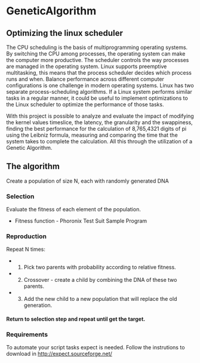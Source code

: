 # GeneticAlgorithm
## Optimizing the linux scheduler

The CPU scheduling is the basis of multiprogramming operating systems. By switching the
CPU among processes, the operating system can make the computer more productive. The
scheduler controls the way processes are managed in the operating system. 
Linux supports preemptive multitasking, this means that the process scheduler decides which process
runs and when.
Balance performance across different computer configurations is one challenge in modern operating
systems. Linux has two separate process-scheduling algorithms.
If a Linux system performs similar tasks in a regular manner, it could be useful to implement
optimizations to the Linux scheduler to optimize the performance of those tasks. 

With this project is possible to analyze and evaluate the impact of modifying the kernel values 
timeslice, the latency, the granularity and the swappiness, finding the best performance
for the calculation of 8,765,4321 digits of pi using the Leibniz formula, measuring and comparing the 
time that the system takes to complete the calculation. All this through the utilization of a Genetic
Algorithm. 


## The algorithm
Create a population of size N, each with randomly generated DNA
### Selection
Evaluate the fitness of each element of the population.
- Fitness function - Phoronix Test Suit Sample Program
### Reproduction
Repeat N times:
-	1. Pick two parents with probability according to relative fitness.
-	2. Crossover - create a child by combining the DNA of these two parents.
-	3. Add the new child to a new population that will replace the old generation.
#### Return to selection step and repeat until get the target.


### Requirements

To automate your script tasks expect is needed.
Follow the instrutions to download in http://expect.sourceforge.net/
